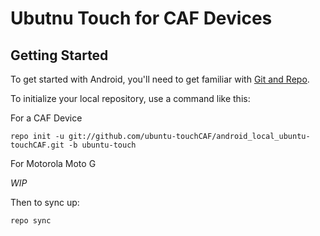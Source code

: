 Ubutnu Touch for CAF Devices
===========

Getting Started
---------------

To get started with Android, you'll need to get
familiar with [Git and Repo](http://source.android.com/source/using-repo.html).

To initialize your local repository, use a command like this:

For a CAF Device

    repo init -u git://github.com/ubuntu-touchCAF/android_local_ubuntu-touchCAF.git -b ubuntu-touch

For Motorola Moto G

*WIP*

Then to sync up:

    repo sync
